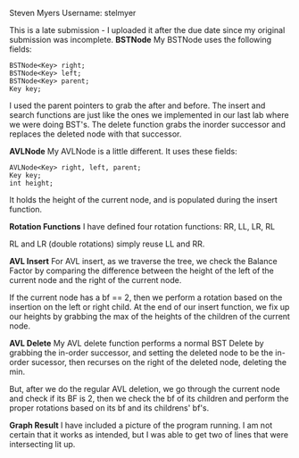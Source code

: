 Steven Myers
Username: stelmyer

This is a late submission - I uploaded it after the due date since my original submission was incomplete.
**BSTNode**
My BSTNode uses the following fields:

    BSTNode<Key> right;
    BSTNode<Key> left;
    BSTNode<Key> parent;
    Key key;

I used the parent pointers to grab the after and before. The insert and search functions are just like the ones
we implemented in our last lab where we were doing BST's. The delete function grabs the inorder successor and replaces
the deleted node with that successor.

**AVLNode**
My AVLNode is a little different. It uses these fields:

    AVLNode<Key> right, left, parent;
    Key key;
    int height;

It holds the height of the current node, and is populated during the insert function.

**Rotation Functions**
I have defined four rotation functions:
RR, LL, LR, RL

RL and LR (double rotations) simply reuse LL and RR.

**AVL Insert**
For AVL insert, as we traverse the tree, we check the Balance Factor by comparing
the difference between the height of the left of the current node and the right of the current node.

If the current node has a bf == 2, then we perform a rotation based on the insertion on the left or right child.
At the end of our insert function, we fix up our heights by grabbing the max of the heights of the children of the
current node.

**AVL Delete**
My AVL delete function performs a normal BST Delete by grabbing the in-order successor, and setting the deleted node to
be the in-order sucessor, then recurses on the right of the deleted node, deleting the min.

But, after we do the regular AVL deletion, we go through the current node and check if its BF is 2, then we check
the bf of its children and perform the proper rotations based on its bf and its childrens' bf's.

**Graph Result**
I have included a picture of the program running. I am not certain that it works as intended, but I was able to get two of lines
that were intersecting lit up.


